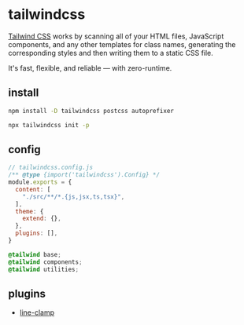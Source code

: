 # tailwindcss
[Tailwind CSS](https://tailwindcss.com/docs/installation) works by scanning all of your HTML files, JavaScript components, and any other templates for class names, generating the corresponding styles and then writing them to a static CSS file.

It's fast, flexible, and reliable — with zero-runtime.

## install

```sh
npm install -D tailwindcss postcss autoprefixer

npx tailwindcss init -p
```

## config

```js
// tailwindcss.config.js
/** @type {import('tailwindcss').Config} */
module.exports = {
  content: [
    "./src/**/*.{js,jsx,ts,tsx}",
  ],
  theme: {
    extend: {},
  },
  plugins: [],
}
```

```css
@tailwind base;
@tailwind components;
@tailwind utilities;
```

## plugins

* [line-clamp](https://github.com/tailwindlabs/tailwindcss-line-clamp)
